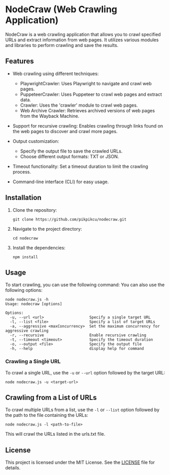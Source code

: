 # NodeCraw (Web Crawling Application)

NodeCraw is a web crawling application that allows you to crawl specified URLs and extract information from web pages. It utilizes various modules and libraries to perform crawling and save the results.

## Features

- Web crawling using different techniques:
  - PlaywrightCrawler: Uses Playwright to navigate and crawl web pages.
  - PuppeteerCrawler: Uses Puppeteer to crawl web pages and extract data.
  - Crawler: Uses the 'crawler' module to crawl web pages.
  - Web Archive Crawler: Retrieves archived versions of web pages from the Wayback Machine.

- Support for recursive crawling: Enables crawling through links found on the web pages to discover and crawl more pages.

- Output customization:
  - Specify the output file to save the crawled URLs.
  - Choose different output formats: TXT or JSON.

- Timeout functionality: Set a timeout duration to limit the crawling process.

- Command-line interface (CLI) for easy usage.

## Installation

1. Clone the repository:

   ```shell
   git clone https://github.com/pikpikcu/nodecraw.git
   ```
2. Navigate to the project directory:

    ```
    cd nodecraw
    ```
3. Install the dependencies:
    ```
    npm install
    ```
## Usage
To start crawling, you can use the following command:
You can also use the following options:
```
node nodecraw.js -h
Usage: nodecraw [options]

Options:
  -u, --url <url>                    Specify a single target URL
  -l, --list <file>                  Specify a list of target URLs
  -a, --aggressive <maxConcurrency>  Set the maximum concurrency for aggressive crawling
  -r, --recursive                    Enable recursive crawling
  -t, --timeout <timeout>            Specify the timeout duration
  -o, --output <file>                Specify the output file
  -h, --help                         display help for command
```
### Crawling a Single URL
To crawl a single URL, use the `-u` or `--url` option followed by the target URL:

    
    node nodecraw.js -u <target-url>
    
    
## Crawling from a List of URLs
To crawl multiple URLs from a list, use the `-l` or `--list` option followed by the path to the file containing the URLs:

    
    node nodecraw.js -l <path-to-file>
    
    
This will crawl the URLs listed in the urls.txt file.

## License

This project is licensed under the MIT License. See the [LICENSE](LICENSE) file for details.
